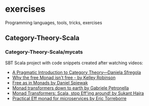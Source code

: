 # exercises
Programming languages, tools, tricks, exercises

## Category-Theory-Scala

### Category-Theory-Scala/mycats
SBT Scala project with code snippets created after watching videos:

- [A Pragmatic Introduction to Category Theory—Daniela Sfregola](https://youtu.be/Ss149MsZluI)
- [Why the free Monad isn't free - by Kelley Robinson](https://youtu.be/U0lK0hnbc4U)
- [Free as in Monads by Daniel Spiewak](https://youtu.be/aKUQUIHRGec)
- [Monad transformers down to earth by Gabriele Petronella](https://youtu.be/jd5e71nFEZM)
- [Monad Transformers: Scala, stop Eff'ing around! by Sukant Hajra](https://youtu.be/QtZJATIPB0k)
- [Practical Eff monad for microservices by Eric Torreborre](https://youtu.be/5iV-x8CFmtU)
